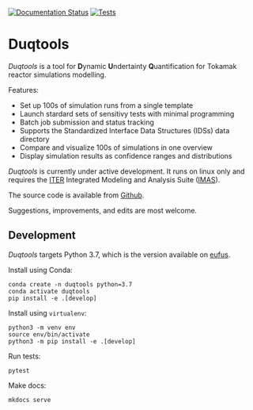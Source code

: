 [![Documentation Status](https://readthedocs.org/projects/duqtools/badge/?version=latest)](https://duqtools.readthedocs.io/en/latest/?badge=latest)
[![Tests](https://github.com/CarbonCollective/fusion-dUQtools/actions/workflows/test.yaml/badge.svg)](https://github.com/CarbonCollective/fusion-dUQtools/actions/workflows/test.yaml)


# Duqtools

*Duqtools* is a tool for **D**ynamic **U**ndertainty **Q**uantification for Tokamak reactor simulations modelling.

Features:

- Set up 100s of simulation runs from a single template
- Launch stardard sets of sensitivy tests with minimal programming
- Batch job submission and status tracking
- Supports the Standardized Interface Data Structures (IDSs) data directory
- Compare and visualize 100s of simulations in one overview
- Display simulation results as confidence ranges and distributions

*Duqtools* is currently under active development. It runs on linux only and requires the [ITER](http://iter.org/) Integrated Modeling and Analysis Suite ([IMAS](https://confluence.iter.org/display/IMP)).

The source code is available from [Github](https://github.com/CarbonCollective/fusion-dUQtools).

Suggestions, improvements, and edits are most welcome.


## Development

*Duqtools* targets Python 3.7, which is the version available on [eufus](https://wiki.eufus.eu/doku.php).

Install using Conda:

```console
conda create -n duqtools python=3.7
conda activate duqtools
pip install -e .[develop]
```

Install using `virtualenv`:

```console
python3 -m venv env
source env/bin/activate
python3 -m pip install -e .[develop]
```

Run tests:

```console
pytest
```

Make docs:

```console
mkdocs serve
```
